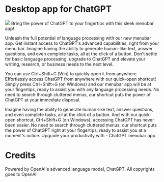 # Desktop app for ChatGPT
<img src="https://github.com/GeekAbdelouahed/flutter-reaction-button/raw/doc/images/Preview.png](https://github.com/SpruceVedant/ChatGpt-openAi/blob/main/images/1_3Xb43WwoeYwQIAKYsCQg6g.png"/>
Bring the power of ChatGPT to your fingertips with this sleek menubar app!

Unleash the full potential of language processing with our new menubar app. Get instant access to ChatGPT's advanced capabilities, right from your menu bar. Imagine having the ability to generate human-like text, answer questions, and even complete tasks, all at the click of a button. Don't settle for basic language processing, upgrade to ChatGPT and elevate your writing, research, or business needs to the next level.

You can use  Ctrl+Shift+G (Win) to quickly open it from anywhere.
Effortlessly access ChatGPT from anywhere with our quick-open shortcut! Simply press Ctrl+Shift+G (on Windows) and our menubar app will be at your fingertips, ready to assist you with any language processing needs. No need to search through cluttered menus, our shortcut puts the power of ChatGPT at your immediate disposal.

Imagine having the ability to generate human-like text, answer questions, and even complete tasks, all at the click of a button. And with our quick-open shortcut, Ctrl+Shift+G (on Windows), accessing ChatGPT has never been easier. No need to search through cluttered menus, our shortcut puts the power of ChatGPT right at your fingertips, ready to assist you at a moment's notice. Upgrade your productivity with - ChatGPT menubar app.

# Credits
Powered by OpenAI's advanced language model, ChatGPT.
All copyrights goes to OpenAI





